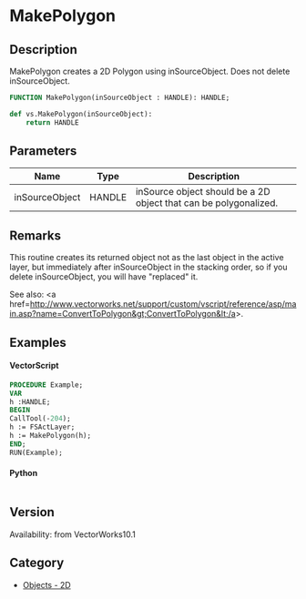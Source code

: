 # MakePolygon

## Description
MakePolygon creates a 2D Polygon using inSourceObject. Does not delete inSourceObject.

```pascal
FUNCTION MakePolygon(inSourceObject : HANDLE): HANDLE;
```

```python
def vs.MakePolygon(inSourceObject):
    return HANDLE
```

## Parameters
|Name|Type|Description|
|---|---|---|
|inSourceObject|HANDLE|inSource object should be a 2D object that can be polygonalized.|

## Remarks
This routine creates its returned object not as the last object in the active layer, but immediately after inSourceObject in the stacking order, so if you delete inSourceObject, you will have "replaced" it.


See also: &lt;a href=http://www.vectorworks.net/support/custom/vscript/reference/asp/main.asp?name=ConvertToPolygon&gt;ConvertToPolygon&lt;/a&gt;.

## Examples
#### VectorScript ####
```pascal
PROCEDURE Example;
VAR
h :HANDLE;
BEGIN
CallTool(-204);
h := FSActLayer;
h := MakePolygon(h);
END;
RUN(Example);
```
#### Python ####
```python

```

## Version
Availability: from VectorWorks10.1

## Category
* [Objects - 2D](../Categories/Objects%20-%202D.md)
